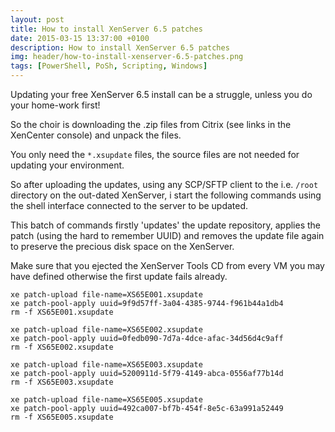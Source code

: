 ```yaml
---
layout: post
title: How to install XenServer 6.5 patches
date: 2015-03-15 13:37:00 +0100
description: How to install XenServer 6.5 patches
img: header/how-to-install-xenserver-6.5-patches.png
tags: [PowerShell, PoSh, Scripting, Windows]
---
```

Updating your free XenServer 6.5 install can be a struggle, unless you do your home-work first!

So the choir is downloading the .zip files from Citrix (see links in the XenCenter console) and unpack the files.

You only need the ```*.xsupdate``` files, the source files are not needed for updating your environment.

So after uploading the updates, using any SCP/SFTP client to the i.e. ```/root``` directory on the out-dated XenServer, i start the following commands using the shell interface connected to the server to be updated.

This batch of commands firstly 'updates' the update repository, applies the patch (using the hard to remember UUID) and removes the update file again to preserve the precious disk space on the XenServer.

Make sure that you ejected the XenServer Tools CD from every VM you may have defined otherwise the first update fails already.

    xe patch-upload file-name=XS65E001.xsupdate
    xe patch-pool-apply uuid=9f9d57ff-3a04-4385-9744-f961b44a1db4
    rm -f XS65E001.xsupdate

    xe patch-upload file-name=XS65E002.xsupdate
    xe patch-pool-apply uuid=0fedb090-7d7a-4dce-afac-34d56d4c9aff
    rm -f XS65E002.xsupdate

    xe patch-upload file-name=XS65E003.xsupdate
    xe patch-pool-apply uuid=5200911d-5f79-4149-abca-0556af77b14d
    rm -f XS65E003.xsupdate

    xe patch-upload file-name=XS65E005.xsupdate
    xe patch-pool-apply uuid=492ca007-bf7b-454f-8e5c-63a991a52449
    rm -f XS65E005.xsupdate
